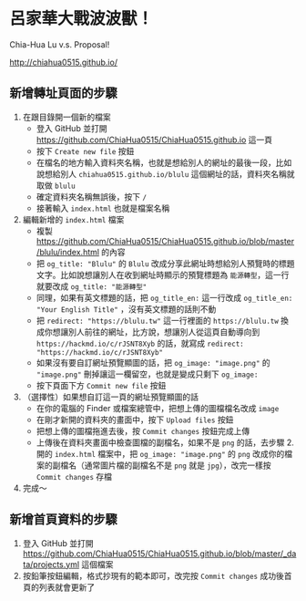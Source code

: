 # 呂家華大戰波波獸！

Chia-Hua Lu v.s. Proposal!

http://chiahua0515.github.io/

## 新增轉址頁面的步驟

1. 在跟目錄開一個新的檔案
    - 登入 GitHub 並打開 https://github.com/ChiaHua0515/ChiaHua0515.github.io 這一頁
    - 按下 `Create new file` 按鈕
    - 在檔名的地方輸入資料夾名稱，也就是想給別人的網址的最後一段，比如說想給別人 `chiahua0515.github.io/blulu` 這個網址的話，資料夾名稱就取做 `blulu`
    - 確定資料夾名稱無誤後，按下 `/`
    - 接著輸入 `index.html` 也就是檔案名稱
2. 編輯新增的 `index.html` 檔案
    - 複製 https://github.com/ChiaHua0515/ChiaHua0515.github.io/blob/master/blulu/index.html 的內容
    - 把 `og_title: "Blulu"` 的 `Blulu` 改成分享此網址時想給別人預覽時的標題文字。比如說想讓別人在收到網址時顯示的預覽標題為 `能源轉型`，這一行就要改成 `og_title: "能源轉型"`
    - 同理，如果有英文標題的話，把 `og_title_en:` 這一行改成 `og_title_en: "Your English Title"` ，沒有英文標題的話則不動
    - 把 `redirect: "https://blulu.tw"` 這一行裡面的 `https://blulu.tw` 換成你想讓別人前往的網址，比方說，想讓別人從這頁自動導向到 `https://hackmd.io/c/rJSNT8Xyb` 的話，就寫成 `redirect: "https://hackmd.io/c/rJSNT8Xyb"`
    - 如果沒有要自訂網址預覽顯圖的話，把 `og_image: "image.png"` 的 `"image.png"` 刪掉讓這一欄留空，也就是變成只剩下 `og_image:`
    - 按下頁面下方 `Commit new file` 按鈕
4. （選擇性）如果想自訂這一頁的網址預覽顯圖的話
    - 在你的電腦的 Finder 或檔案總管中，把想上傳的圖檔檔名改成 `image`
    - 在剛才新開的資料夾的畫面中，按下 `Upload files` 按鈕
    - 把想上傳的圖檔拖進去後，按 `Commit changes` 按鈕完成上傳
    - 上傳後在資料夾畫面中檢查圖檔的副檔名，如果不是 `png` 的話，去步驟 2. 開的 `index.html` 檔案中，把 `og_image: "image.png"` 的 `png` 改成你的檔案的副檔名（通常圖片檔的副檔名不是 `png` 就是 `jpg`），改完一樣按 `Commit changes` 存檔
5. 完成～

## 新增首頁資料的步驟

1. 登入 GitHub 並打開 https://github.com/ChiaHua0515/ChiaHua0515.github.io/blob/master/_data/projects.yml 這個檔案
2. 按鉛筆按鈕編輯，格式抄現有的範本即可，改完按 `Commit changes` 成功後首頁的列表就會更新了
